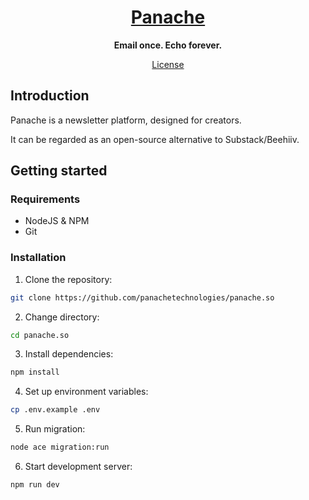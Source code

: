 <h1 align="center">
  <a href="https://panache.so">
    Panache
  </a>
</h1>

<p align="center">
  <strong>Email once. Echo forever.</strong>
</p>

<p align="center">
  <a href="./LICENSE.md">License</a>
</p>

## Introduction

Panache is a newsletter platform, designed for creators.

It can be regarded as an open-source alternative to Substack/Beehiiv.

## Getting started

### Requirements

- NodeJS & NPM
- Git

### Installation

1. Clone the repository:

```bash
git clone https://github.com/panachetechnologies/panache.so
```

2. Change directory:

```bash
cd panache.so
```

3. Install dependencies:

```bash
npm install
```

4. Set up environment variables:

```bash
cp .env.example .env
```

5. Run migration:

```bash
node ace migration:run
```

6. Start development server:

```bash
npm run dev
```
